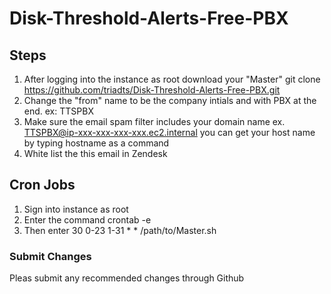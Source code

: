 # Disk-Threshold-Alerts-Free-PBX
## Steps
  1. After logging into the instance as root download your "Master" git clone https://github.com/triadts/Disk-Threshold-Alerts-Free-PBX.git
  2. Change the "from" name to be the company intials and with PBX at the end. ex: TTSPBX
  3. Make sure the email spam filter includes your domain name ex. TTSPBX@ip-xxx-xxx-xxx-xxx.ec2.internal you can get your host name by typing hostname as a command
  4. White list the this email in Zendesk

## Cron Jobs
  1. Sign into instance as root
  2. Enter the command crontab -e
  3. Then enter 30 0-23 1-31 * * /path/to/Master.sh

### Submit Changes
Pleas submit any recommended changes through Github
